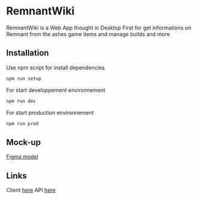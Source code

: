 # RemnantWiki

RemnantWiki is a Web App thought in Desktop First for get informations on Remnant from the ashes game items and manage builds and more

## Installation

Use npm script for install dependencies

```bash
npm run setup
```

For start developpement environnement

```bash
npm run dev
```

For start production environnement

```bash
npm run prod
```

## Mock-up

[Figma model](https://www.figma.com/file/AGeAX3HVhKHLsmz7bdQ9za/RemnantWiki?type=design&node-id=101-135&t=DA4jrxcGG8d0YIvg-0)

## Links 

Client [here](https://remnant-client.onrender.com)
API [here](https://remnant-api.onrender.com)
